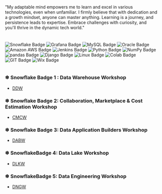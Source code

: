 "My adaptable mind empowers me to learn and excel in various technologies, even when unfamiliar. I firmly believe that with dedication and a growth mindset, anyone can master anything. Learning is a journey, and persistence leads to expertise. Embrace challenges with curiosity, and you'll thrive in the dynamic tech world."
#
![Snowflake Badge](https://img.shields.io/badge/Snowflake-29B5E8.svg?style=for-the-badge&logo=Snowflake&logoColor=white)
![Grafana Badge](https://img.shields.io/badge/Grafana-F46800.svg?style=for-the-badge&logo=Grafana&logoColor=white)
![MySQL Badge](https://img.shields.io/badge/MySQL-00000F?style=for-the-badge&logo=mysql&logoColor=white)
![Oracle Badge](https://img.shields.io/badge/Oracle-F80000?style=for-the-badge&logo=Oracle&logoColor=white)
![Amazon AWS Badge](https://img.shields.io/badge/Amazon_AWS-232F3E?style=for-the-badge&logo=amazon-aws&logoColor=white)
![Jenkins Badge](https://img.shields.io/badge/Jenkins-D24939?style=for-the-badge&logo=Jenkins&logoColor=white)
![Python Badge](https://img.shields.io/badge/Python-14354C?style=for-the-badge&logo=python&logoColor=white)
![NumPy Badge](https://img.shields.io/badge/NumPy-013243.svg?style=for-the-badge&logo=NumPy&logoColor=white)
![pandas Badge](https://img.shields.io/badge/pandas-150458.svg?style=for-the-badge&logo=pandas&logoColor=white)
![Django Badge](https://img.shields.io/badge/Django-092E20?style=for-the-badge&logo=django&logoColor=white)
![Linux Badge](https://img.shields.io/badge/Linux-FCC624.svg?style=for-the-badge&logo=Linux&logoColor=black)
![Colab Badge](https://img.shields.io/badge/Colab-F9AB00?style=for-the-badge&logo=googlecolab&color=525252)
![GIT Badge](https://img.shields.io/badge/GIT-E44C30?style=for-the-badge&logo=git&logoColor=white)
![Wix Badge](https://img.shields.io/badge/Wix-0C6EFC.svg?style=for-the-badge&logo=Wix&logoColor=white)
#
### ❄ Snowflake Badge 1 : Data Warehouse Workshop

  - [DDW](https://scl.io/lvdWVa5)

### ❄ Snowflake Badge 2: Collaboration, Marketplace & Cost Estimation Workshop

  - [CMCW](https://scq.io/peAykhC)

### ❄ Snowflake Badge 3: Data Application Builders Workshop

  - [DABW](https://scq.io/AFT25RM)

### ❄ SnowflakeBadge 4: Data Lake Workshop

  - [DLKW](https://scl.io/No5cw6k)

### ❄ SnowflakeBadge 5: Data Engineering Workshop

  - [DNGW](https://scq.io/NacJ6bR)
